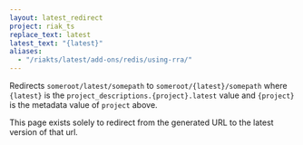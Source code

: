 ```yaml
---
layout: latest_redirect
project: riak_ts
replace_text: latest
latest_text: "{latest}"
aliases:
  - "/riakts/latest/add-ons/redis/using-rra/"
---
```


Redirects `someroot/latest/somepath` to `someroot/{latest}/somepath` 
where `{latest}` is the `project_descriptions.{project}.latest` value
and `{project}` is the metadata value of `project` above.

This page exists solely to redirect from the generated URL to the latest version of
that url.




